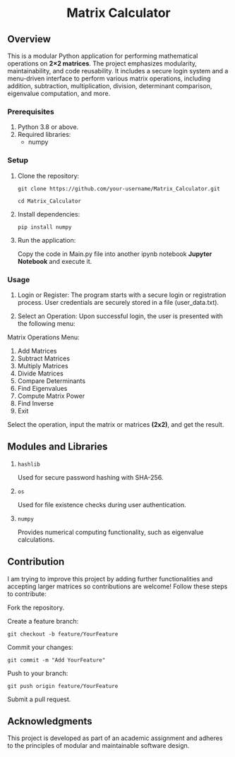 <div align="center">
<h1>Matrix Calculator</h1>
</div>

## Overview

This is a modular Python application for performing mathematical operations on **2×2 matrices**. The project emphasizes modularity, maintainability, and code reusability. It includes a secure login system and a menu-driven interface to perform various matrix operations, including addition, subtraction, multiplication, division, determinant comparison, eigenvalue computation, and more.

### Prerequisites

1. Python 3.8 or above.
2. Required libraries:
    - numpy

### Setup

1. Clone the repository:

    `git clone https://github.com/your-username/Matrix_Calculator.git`

    `cd Matrix_Calculator`

2. Install dependencies:

    `pip install numpy`

3. Run the application: 

    Copy the code in Main.py file into another ipynb notebook **Jupyter Notebook** and execute it.

### Usage

 1. Login or Register:
    The program starts with a secure login or registration process.
    User credentials are securely stored in a file (user_data.txt).

2. Select an Operation:
    Upon successful login, the user is presented with the following menu:

Matrix Operations Menu:
1. Add Matrices
2. Subtract Matrices
3. Multiply Matrices
4. Divide Matrices
5. Compare Determinants
6. Find Eigenvalues
7. Compute Matrix Power
8. Find Inverse
9. Exit

Select the operation, input the matrix or matrices **(2x2)**, and get the result.

## Modules and Libraries

1. `hashlib`

    Used for secure password hashing with SHA-256.

2. `os`

    Used for file existence checks during user authentication.

3. `numpy`

    Provides numerical computing functionality, such as eigenvalue calculations.

## Contribution

I am trying to improve this project by adding further functionalities and accepting larger matrices so contributions are welcome! Follow these steps to contribute:

Fork the repository.

Create a feature branch:

`git checkout -b feature/YourFeature`

Commit your changes:

`git commit -m "Add YourFeature"`

Push to your branch:

 `git push origin feature/YourFeature`

Submit a pull request.

## Acknowledgments

This project is developed as part of an academic assignment and adheres to the principles of modular and maintainable software design.

